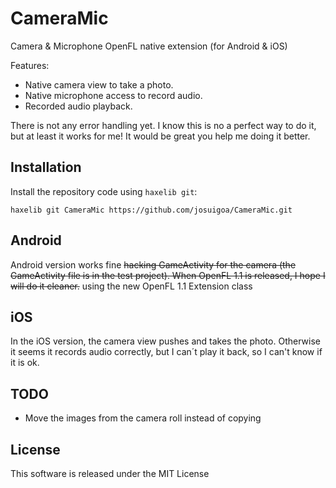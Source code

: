 CameraMic
=========

Camera &amp; Microphone OpenFL native extension (for Android & iOS)

Features:
 * Native camera view to take a photo.
 * Native microphone access to record audio.
 * Recorded audio playback.


There is not any error handling yet. I know this is no a perfect way to do it, but at least it works for me! It would be great you help me doing it better.

Installation
------------
Install the repository code using `haxelib git`:

`haxelib git CameraMic https://github.com/josuigoa/CameraMic.git`


Android
-------
Android version works fine ~~hacking GameActivity for the camera (the GameActivity file is in the test project). When OpenFL 1.1 is released, I hope I will do it cleaner.~~ using the new OpenFL 1.1 Extension class

iOS
---
In the iOS version, the camera view pushes and takes the photo. Otherwise it seems it records audio correctly, but I can´t play it back, so I can't know if it is ok.

TODO
---
 * Move the images from the camera roll instead of copying


License
---
This software is released under the MIT License
